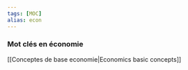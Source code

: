 ```yaml
---
tags: [MOC]
alias: econ
---
```

### Mot clés en économie
[[Conceptes de base economie|Economics basic concepts]]


 
 